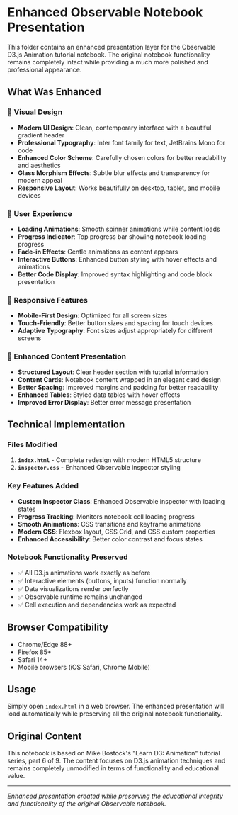 # Enhanced Observable Notebook Presentation

This folder contains an enhanced presentation layer for the Observable D3.js Animation tutorial notebook. The original notebook functionality remains completely intact while providing a much more polished and professional appearance.

## What Was Enhanced

### 🎨 Visual Design
- **Modern UI Design**: Clean, contemporary interface with a beautiful gradient header
- **Professional Typography**: Inter font family for text, JetBrains Mono for code
- **Enhanced Color Scheme**: Carefully chosen colors for better readability and aesthetics
- **Glass Morphism Effects**: Subtle blur effects and transparency for modern appeal
- **Responsive Layout**: Works beautifully on desktop, tablet, and mobile devices

### 🚀 User Experience
- **Loading Animations**: Smooth spinner animations while content loads
- **Progress Indicator**: Top progress bar showing notebook loading progress
- **Fade-in Effects**: Gentle animations as content appears
- **Interactive Buttons**: Enhanced button styling with hover effects and animations
- **Better Code Display**: Improved syntax highlighting and code block presentation

### 📱 Responsive Features
- **Mobile-First Design**: Optimized for all screen sizes
- **Touch-Friendly**: Better button sizes and spacing for touch devices
- **Adaptive Typography**: Font sizes adjust appropriately for different screens

### 🎯 Enhanced Content Presentation
- **Structured Layout**: Clear header section with tutorial information
- **Content Cards**: Notebook content wrapped in an elegant card design
- **Better Spacing**: Improved margins and padding for better readability
- **Enhanced Tables**: Styled data tables with hover effects
- **Improved Error Display**: Better error message presentation

## Technical Implementation

### Files Modified
1. **`index.html`** - Complete redesign with modern HTML5 structure
2. **`inspector.css`** - Enhanced Observable inspector styling

### Key Features Added
- **Custom Inspector Class**: Enhanced Observable inspector with loading states
- **Progress Tracking**: Monitors notebook cell loading progress
- **Smooth Animations**: CSS transitions and keyframe animations
- **Modern CSS**: Flexbox layout, CSS Grid, and CSS custom properties
- **Enhanced Accessibility**: Better color contrast and focus states

### Notebook Functionality Preserved
- ✅ All D3.js animations work exactly as before
- ✅ Interactive elements (buttons, inputs) function normally
- ✅ Data visualizations render perfectly
- ✅ Observable runtime remains unchanged
- ✅ Cell execution and dependencies work as expected

## Browser Compatibility
- Chrome/Edge 88+
- Firefox 85+
- Safari 14+
- Mobile browsers (iOS Safari, Chrome Mobile)

## Usage
Simply open `index.html` in a web browser. The enhanced presentation will load automatically while preserving all the original notebook functionality.

## Original Content
This notebook is based on Mike Bostock's "Learn D3: Animation" tutorial series, part 6 of 9. The content focuses on D3.js animation techniques and remains completely unmodified in terms of functionality and educational value.

---

*Enhanced presentation created while preserving the educational integrity and functionality of the original Observable notebook.*
